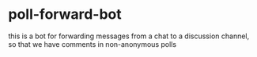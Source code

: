 # poll-forward-bot
this is a bot for forwarding messages from a chat to a discussion channel, so that we have comments in non-anonymous polls